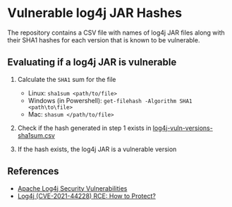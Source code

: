 # Vulnerable log4j JAR Hashes

The repository contains a CSV file with names of log4j JAR files along with their SHA1 hashes for each version that is known to be vulnerable.

## Evaluating if a log4j JAR is vulnerable

1. Calculate the `SHA1` sum for the file
    * Linux: `sha1sum <path/to/file>`
    * Windows (in Powershell): `get-filehash -Algorithm SHA1 <path\to\file>`
    * Mac: `shasum </path/to/file>`

2. Check if the hash generated in step 1 exists in [log4j-vuln-versions-sha1sum.csv](log4j-vuln-versions-sha1sum.csv)
3. If the hash exists, the log4j JAR is a vulnerable version

## References
- [Apache Log4j Security Vulnerabilities](https://logging.apache.org/log4j/2.x/security.html)
- [Log4j (CVE-2021-44228) RCE: How to Protect?](https://kloudle.com/blog/log4j-cve-2021-44228-rce-how-to-protect)
